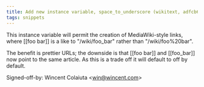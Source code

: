 ```yaml
---
title: Add new instance variable, space_to_underscore (wikitext, adfcb69)
tags: snippets
---
```


This instance variable will permit the creation of MediaWiki-style links, where \[\[foo bar\]\] is a like to "/wiki/foo_bar" rather than "/wiki/foo%20bar".

The benefit is prettier URLs; the downside is that \[\[foo bar\]\] and \[\[foo_bar\]\] now point to the same article. As this is a trade off it will default to off by default.

Signed-off-by: Wincent Colaiuta &lt;win@wincent.com&gt;
